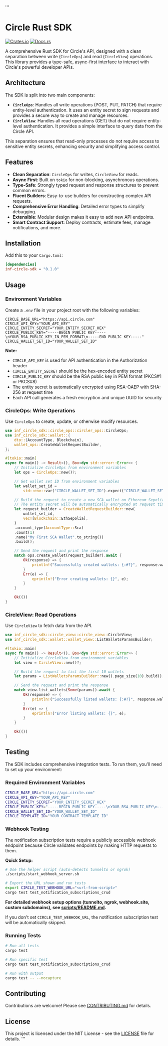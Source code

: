 '''
# Circle Rust SDK

[![Crates.io](https://img.shields.io/crates/v/inf-circle-sdk.svg)](https://crates.io/crates/inf-circle-sdk)
[![Docs.rs](https://docs.rs/inf-circle-sdk/badge.svg)](https://docs.rs/inf-circle-sdk)

A comprehensive Rust SDK for Circle's API, designed with a clean separation between write (`CircleOps`) and read (`CircleView`) operations. This library provides a type-safe, async-first interface to interact with Circle's powerful developer APIs.

## Architecture

The SDK is split into two main components:

- **`CircleOps`**: Handles all write operations (POST, PUT, PATCH) that require entity-level authentication. It uses an entity secret to sign requests and provides a secure way to create and manage resources.
- **`CircleView`**: Handles all read operations (GET) that do not require entity-level authentication. It provides a simple interface to query data from the Circle API.

This separation ensures that read-only processes do not require access to sensitive entity secrets, enhancing security and simplifying access control.

## Features

- **Clean Separation**: `CircleOps` for writes, `CircleView` for reads.
- **Async First**: Built on `tokio` for non-blocking, asynchronous operations.
- **Type-Safe**: Strongly typed request and response structures to prevent common errors.
- **Fluent Builders**: Easy-to-use builders for constructing complex API requests.
- **Comprehensive Error Handling**: Detailed error types to simplify debugging.
- **Extensible**: Modular design makes it easy to add new API endpoints.
- **Smart Contract Support**: Deploy contracts, estimate fees, manage notifications, and more.

## Installation

Add this to your `Cargo.toml`:

```toml
[dependencies]
inf-circle-sdk = "0.1.0"
```

## Usage

### Environment Variables

Create a `.env` file in your project root with the following variables:

```
CIRCLE_BASE_URL="https://api.circle.com"
CIRCLE_API_KEY="YOUR_API_KEY"
CIRCLE_ENTITY_SECRET="YOUR_ENTITY_SECRET_HEX"
CIRCLE_PUBLIC_KEY="-----BEGIN PUBLIC KEY-----\nYOUR_RSA_PUBLIC_KEY_IN_PEM_FORMAT\n-----END PUBLIC KEY-----"
CIRCLE_WALLET_SET_ID="YOUR_WALLET_SET_ID"
```

**Note:** 
- `CIRCLE_API_KEY` is used for API authentication in the Authorization header
- `CIRCLE_ENTITY_SECRET` should be the hex-encoded entity secret
- `CIRCLE_PUBLIC_KEY` should be the RSA public key in PEM format (PKCS#1 or PKCS#8)
- The entity secret is automatically encrypted using RSA-OAEP with SHA-256 at request time
- Each API call generates a fresh encryption and unique UUID for security

### CircleOps: Write Operations

Use `CircleOps` to create, update, or otherwise modify resources.

```rust
use inf_circle_sdk::circle_ops::circler_ops::CircleOps;
use inf_circle_sdk::wallet::{
    dto::{AccountType, Blockchain},
    wallet_ops::CreateWalletRequestBuilder,
};

#[tokio::main]
async fn main() -> Result<(), Box<dyn std::error::Error>> {
    // Initialize CircleOps from environment variables
    let ops = CircleOps::new()?;

    // Get wallet set ID from environment variables
    let wallet_set_id =
        std::env::var("CIRCLE_WALLET_SET_ID").expect("CIRCLE_WALLET_SET_ID must be set");

    // Build the request to create a new SCA wallet on Ethereum Sepolia
    // The entity secret will be automatically encrypted at request time using CIRCLE_ENTITY_SECRET and CIRCLE_PUBLIC_KEY
    let request_builder = CreateWalletRequestBuilder::new(
        wallet_set_id,
        vec![Blockchain::EthSepolia],
    )
    .account_type(AccountType::Sca)
    .count(1)
    .name("My First SCA Wallet".to_string())
    .build();

    // Send the request and print the response
    match ops.create_wallet(request_builder).await {
        Ok(response) => {
            println!("Successfully created wallets: {:#?}", response.wallets);
        }
        Err(e) => {
            eprintln!("Error creating wallets: {}", e);
        }
    }

    Ok(())
}
```

### CircleView: Read Operations

Use `CircleView` to fetch data from the API.

```rust
use inf_circle_sdk::circle_view::circle_view::CircleView;
use inf_circle_sdk::wallet::wallet_view::ListWalletsParamsBuilder;

#[tokio::main]
async fn main() -> Result<(), Box<dyn std::error::Error>> {
    // Initialize CircleView from environment variables
    let view = CircleView::new()?;

    // Build the request to list the first 10 wallets
    let params = ListWalletsParamsBuilder::new().page_size(10).build();

    // Send the request and print the response
    match view.list_wallets(Some(params)).await {
        Ok(response) => {
            println!("Successfully listed wallets: {:#?}", response.wallets);
        }
        Err(e) => {
            eprintln!("Error listing wallets: {}", e);
        }
    }

    Ok(())
}
```

## Testing

The SDK includes comprehensive integration tests. To run them, you'll need to set up your environment:

### Required Environment Variables

```bash
CIRCLE_BASE_URL="https://api.circle.com"
CIRCLE_API_KEY="YOUR_API_KEY"
CIRCLE_ENTITY_SECRET="YOUR_ENTITY_SECRET_HEX"
CIRCLE_PUBLIC_KEY="-----BEGIN PUBLIC KEY-----\nYOUR_RSA_PUBLIC_KEY\n-----END PUBLIC KEY-----"
CIRCLE_WALLET_SET_ID="YOUR_WALLET_SET_ID"
CIRCLE_TEMPLATE_ID="YOUR_CONTRACT_TEMPLATE_ID"
```

### Webhook Testing

The notification subscription tests require a publicly accessible webhook endpoint because Circle validates endpoints by making HTTP requests to them.

**Quick Setup:**
```bash
# Use the helper script (auto-detects tunnelto or ngrok)
./scripts/start_webhook_server.sh

# Export the URL shown and run tests
export CIRCLE_TEST_WEBHOOK_URL="<url-from-script>"
cargo test test_notification_subscriptions_crud
```

**For detailed webhook setup options (tunnelto, ngrok, webhook.site, custom subdomains), see [scripts/README.md](scripts/README.md).**

If you don't set `CIRCLE_TEST_WEBHOOK_URL`, the notification subscription test will be automatically skipped.

### Running Tests

```bash
# Run all tests
cargo test

# Run specific test
cargo test test_notification_subscriptions_crud

# Run with output
cargo test -- --nocapture
```

## Contributing

Contributions are welcome! Please see [CONTRIBUTING.md](CONTRIBUTING.md) for details.

## License

This project is licensed under the MIT License - see the [LICENSE](LICENSE) file for details.
'''

